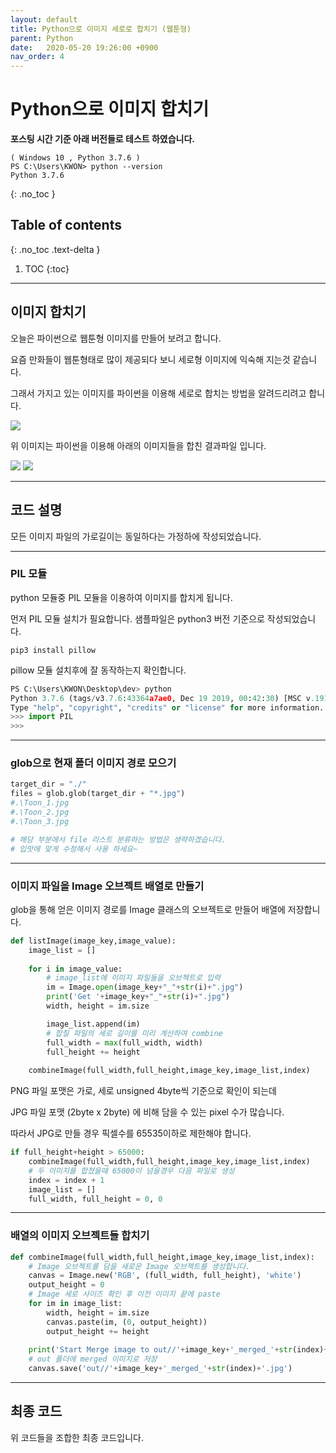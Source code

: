 ```yaml
---
layout: default
title: Python으로 이미지 세로로 합치기 (웹툰형)
parent: Python
date:   2020-05-20 19:26:00 +0900
nav_order: 4
---
```


# Python으로 이미지 합치기

**포스팅 시간 기준 아래 버전들로 테스트 하였습니다.**
```
( Windows 10 , Python 3.7.6 )
PS C:\Users\KWON> python --version
Python 3.7.6
```

{: .no_toc }

## Table of contents
{: .no_toc .text-delta }

1. TOC
{:toc}

---

## 이미지 합치기

오늘은 파이썬으로 웹툰형 이미지를 만들어 보려고 합니다.

요즘 만화들이 웹툰형태로 많이 제공되다 보니 세로형 이미지에 익숙해 지는것 같습니다.

그래서 가지고 있는 이미지를 파이썬을 이용해 세로로 합치는 방법을 알려드리려고 합니다.

<img src='{{ "/assets/images/python/webtoon_2.jpg" | absolute_url }}'>

위 이미지는 파이썬을 이용해 아래의 이미지들을 합친 결과파일 입니다.

<img src='{{ "/assets/images/python/webtoon_0.jpg" | absolute_url }}'>

<img src='{{ "/assets/images/python/webtoon_1.jpg" | absolute_url }}'>

---

## 코드 설명

모든 이미지 파일의 가로길이는 동일하다는 가정하에 작성되었습니다.

---

### PIL 모듈

python 모듈중 PIL 모듈을 이용하여 이미지를 합치게 됩니다.

먼저 PIL 모듈 설치가 필요합니다. 샘플파일은 python3 버전 기준으로 작성되었습니다.

```
pip3 install pillow
```

pillow 모듈 설치후에 잘 동작하는지 확인합니다.

```python
PS C:\Users\KWON\Desktop\dev> python
Python 3.7.6 (tags/v3.7.6:43364a7ae0, Dec 19 2019, 00:42:30) [MSC v.1916 64 bit (AMD64)] on win32
Type "help", "copyright", "credits" or "license" for more information.
>>> import PIL
>>>
```

---

### glob으로 현재 폴더 이미지 경로 모으기

```python
target_dir = "./"
files = glob.glob(target_dir + "*.jpg")
#.\Toon_1.jpg
#.\Toon_2.jpg
#.\Toon_3.jpg

# 해당 부분에서 file 리스트 분류하는 방법은 생략하겠습니다.
# 입맛에 맞게 수정해서 사용 하세요~
```

---

### 이미지 파일을 Image 오브젝트 배열로 만들기

glob을 통해 얻은 이미지 경로를 Image 클래스의 오브젝트로 만들어 배열에 저장합니다.

```python
def listImage(image_key,image_value):
    image_list = []
    
    for i in image_value:
        # image_list에 이미지 파일들을 오브젝트로 입력
        im = Image.open(image_key+"_"+str(i)+".jpg")
        print('Get '+image_key+"_"+str(i)+".jpg")
        width, height = im.size

        image_list.append(im)
        # 합칠 파일의 세로 길이를 미리 계산하여 combine
        full_width = max(full_width, width)
        full_height += height
    
    combineImage(full_width,full_height,image_key,image_list,index)
```

PNG 파일 포맷은 가로, 세로 unsigned 4byte씩 기준으로 확인이 되는데

JPG 파일 포맷 (2byte x 2byte) 에 비해 담을 수 있는 pixel 수가 많습니다.

따라서 JPG로 만들 경우 픽셀수를 65535이하로 제한해야 합니다.

```python
if full_height+height > 65000:
    combineImage(full_width,full_height,image_key,image_list,index)
    # 두 이미지를 합쳤을때 65000이 넘을경우 다음 파일로 생성
    index = index + 1
    image_list = []
    full_width, full_height = 0, 0
```

---

### 배열의 이미지 오브젝트들 합치기

```python
def combineImage(full_width,full_height,image_key,image_list,index):
    # Image 오브젝트를 담을 새로운 Image 오브젝트를 생성합니다.
    canvas = Image.new('RGB', (full_width, full_height), 'white')
    output_height = 0
    # Image 세로 사이즈 확인 후 이전 이미지 끝에 paste
    for im in image_list:
        width, height = im.size
        canvas.paste(im, (0, output_height))
        output_height += height
    
    print('Start Merge image to out//'+image_key+'_merged_'+str(index)+'.jpg')
    # out 폴더에 merged 이미지로 저장
    canvas.save('out//'+image_key+'_merged_'+str(index)+'.jpg')
```

---

## 최종 코드

위 코드들을 조합한 최종 코드입니다.

<script src="https://gist.github.com/choco0908/9e29786aa276f61329c0ce056e65d676.js"></script>
